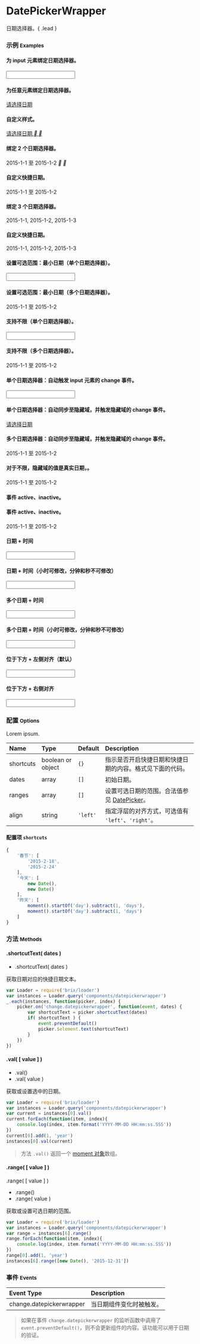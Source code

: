 # DatePickerWrapper

日期选择器。{ .lead }

### 示例 <small>Examples</small>

<div class="bs-example">
    <div class="content">
        <div class="row">
            <div class="col-xs-12">
                <h4>为 input 元素绑定日期选择器。</h4>
                <input bx-name="components/datepickerwrapper" type="text" class="form-control w100">
            </div>
            <div class="col-xs-6">
                <h4>为任意元素绑定日期选择器。</h4>
                <a bx-name="components/datepickerwrapper" href="javascript: void(0);">请选择日期</a>
            </div>
            <div class="col-xs-6">
                <h4>自定义样式。</h4>
                <a bx-name="components/datepickerwrapper" href="javascript: void(0);">
                    <span data-index="0">请选择日期</span>
                    <i class="brixfont down">&#xe623;<!--&#xe623;--></i>
                    <i class="brixfont up">&#xe62e;<!--&#xe62e;--></i>
                </a>
            </div>
        </div>
    </div>
</div>

<div class="bs-example">
    <div class="content">
        <div class="row">
            <div class="col-xs-6">
                <h4>绑定 2 个日期选择器。</h4>
                <div bx-name="components/datepickerwrapper" data-dates="[ '2015-1-1', '2015-1-2']" class="form-control datepickerwrapper-trigger">
                    <span data-index="0">2015-1-1</span> 至 <span data-index="1">2015-1-2</span>
                    <i class="brixfont pull-right ml5 down">&#xe623;<!--&#xe623;--></i>
                    <i class="brixfont pull-right ml5 up">&#xe62e;<!--&#xe62e;--></i>
                </div>
            </div>
            <div class="col-xs-6">
                <h4>自定义快捷日期。</h4>
                <div bx-name="components/datepickerwrapper" data-dates="[ '2015-1-1', '2015-1-2']" 
                    bx-options="{ 
                        shortcuts:{
                            '一期':['2015-1-1 8:00:00', '2015-3-14 18:00:00']
                        }
                    }"
                    class="form-control w300">
                    <span data-index="0">2015-1-1</span> 至 <span data-index="1">2015-1-2</span>
                </div>
            </div>
        </div>
    </div>
</div>

<div class="bs-example">
    <div class="content">
        <div class="row">
            <div class="col-xs-6">
                <h4>绑定 3 个日期选择器。</h4>
                <div bx-name="components/datepickerwrapper" data-dates="[ '2015-1-1', '2015-1-2', '2015-1-3' ]" class="form-control w300">
                    <span data-index="0">2015-1-1</span>,
                    <span data-index="1">2015-1-2</span>,
                    <span data-index="2">2015-1-3</span>
                </div>
            </div>
            <div class="col-xs-6">
                <h4>自定义快捷日期。</h4>
                <div bx-name="components/datepickerwrapper" data-dates="[ '2015-1-1', '2015-1-2', '2015-1-3' ]" 
                    bx-options="{ 
                        shortcuts:{
                            '一期':['2015-1-1', '2015-3-14', '2015-6-1']
                        }
                    }"
                    class="form-control w300">
                    <span data-index="0">2015-1-1</span>,
                    <span data-index="1">2015-1-2</span>,
                    <span data-index="2">2015-1-3</span>
                </div>
            </div>
        </div>
    </div>
</div>

<div class="bs-example">
    <div class="content">
        <div class="row">
            <div class="col-xs-6">
                <h4>设置可选范围：最小日期（单个日期选择器）。</h4>
                <input bx-name="components/datepickerwrapper" 
                    data-ranges="[[new Date(), '2015-3-14']]" 
                    type="text" class="form-control w100">
            </div>
            <div class="col-xs-6">
                <h4>设置可选范围：最小日期（多个日期选择器）。</h4>
                <div bx-name="components/datepickerwrapper" 
                    data-dates="[ '2015-1-1', '2015-1-2' ]" 
                    data-ranges="[[ '2015-1-1', '2015-1-2' ]]" 
                    class="form-control w300">
                    <span data-index="0">2015-1-1</span> 至 <span data-index="1">2015-1-2</span>
                </div>
            </div>
        </div>
    </div>
</div>

<div class="bs-example">
    <div class="content">
        <div class="row">
            <div class="col-xs-6">
                <h4>支持不限（单个日期选择器）。</h4>
                <input bx-name="components/datepickerwrapper" 
                    data-unlimits="[ '2099-1-1' ]" 
                    type="text" class="form-control w100">
            </div>
            <div class="col-xs-6">
                <h4>支持不限（多个日期选择器）。</h4>
                <div bx-name="components/datepickerwrapper" 
                    data-dates="[ '2015-1-1', '2015-1-2' ]" 
                    data-unlimits="[ undefined, '2099-1-1' ]" 
                    class="form-control w300">
                    <span data-index="0">2015-1-1</span> 至 <span data-index="1">2015-1-2</span>
                </div>
            </div>
        </div>
    </div>
</div>

<div class="bs-example">
    <div class="content">
        <div class="row">
            <div class="col-xs-6">
                <h4>单个日期选择器：自动触发 input 元素的 change 事件。</h4>
                <input bx-name="components/datepickerwrapper" 
                    data-unlimits="[ '2099-1-1' ]"
                    onchange="alert(this.value)"
                    type="text" class="form-control w100">
            </div>
            <div class="col-xs-6">
                <h4>单个日期选择器：自动同步至隐藏域，并触发隐藏域的 change 事件。</h4>
                <a bx-name="components/datepickerwrapper" href="javascript: void(0);">
                    <input type="hidden" data-hidden-index="0" onchange="alert(this.value)">
                    请选择日期
                </a>
            </div>
        </div>
    </div>
</div>
<div class="bs-example">
    <div class="content">
        <div class="row">
            <div class="col-xs-6">
                <h4>多个日期选择器：自动同步至隐藏域，并触发隐藏域的 change 事件。</h4>
                <div bx-name="components/datepickerwrapper" 
                    data-dates="[ '2015-1-1', '2015-1-2']" 
                    class="form-control w300">
                    <span data-index="0">2015-1-1</span> 至 <span data-index="1">2015-1-2</span>
                    <input type="hidden" data-hidden-index="0" onchange="alert(this.value)">
                    <input type="hidden" data-hidden-index="1" onchange="alert(this.value)">
                </div>
            </div>
            <div class="col-xs-6">
                <h4>对于不限，隐藏域的值是真实日期，。</h4>
                <div bx-name="components/datepickerwrapper" 
                    data-dates="[ '2015-1-1', '2015-1-2']" 
                    data-unlimits="[ undefined, '2099-1-1' ]" 
                    class="form-control w300">
                    <span data-index="0">2015-1-1</span> 至 <span data-index="1">2015-1-2</span>
                    <input type="hidden" data-hidden-index="0" onchange="alert(this.value)">
                    <input type="hidden" data-hidden-index="1" onchange="alert(this.value)">
                </div>
            </div>
        </div>
    </div>
</div>

<div class="bs-example">
    <div class="content">
        <div class="row">
            <div class="col-xs-6">
                <h4>事件 active、inactive。</h4>
                <div bx-name="components/datepickerwrapper" type="text" class="form-control w100 cursor-pointer demo-active"></div>
            </div>
            <div class="col-xs-6">
                <h4>事件 active、inactive。</h4>
                <div bx-name="components/datepickerwrapper" data-dates="[ '2015-1-1', '2015-1-2']" class="form-control w300 cursor-pointer demo-active">
                    <span data-index="0">2015-1-1</span> 至 <span data-index="1">2015-1-2</span>
                </div>
            </div>
        </div>
    </div>
</div>

<div class="bs-example">
    <div class="content">
        <div class="row">
            <div class="col-xs-6">
                <h4>日期 + 时间</h4>
                <input bx-name="components/datepickerwrapper" type="text" data-type="date time" data-dates="[ '2015-1-1 1:1:1' ]" class="form-control w200">
            </div>
            <div class="col-xs-6">
                <h4>日期 + 时间（小时可修改，分钟和秒不可修改）</h4>
                <input bx-name="components/datepickerwrapper" type="text" data-type="date hour" data-dates="[ '2015-1-1 1:1:1' ]" class="form-control w200">
            </div>
        </div>
    </div>
</div>
<div class="bs-example">
    <div class="content">
        <div class="row">
            <div class="col-xs-6">
                <h4>多个日期 + 时间</h4>
                <input bx-name="components/datepickerwrapper" type="text" data-type="date time" data-dates="[ '2015-1-1 1:1:1', '2016-1-1 1:1:1' ]" class="form-control w300">
            </div>
            <div class="col-xs-6">
                <h4>多个日期 + 时间（小时可修改，分钟和秒不可修改）</h4>
                <input bx-name="components/datepickerwrapper" type="text" data-type="date hour" data-dates="[ '2015-1-1 1:1:1', '2016-1-1 1:1:1' ]" class="form-control w300">
            </div>
        </div>
    </div>
</div>
<div class="bs-example">
    <div class="content">
        <div class="row">
            <div class="col-xs-6">
                <h4>位于下方 + 左侧对齐（默认）</h4>
                <input bx-name="components/datepickerwrapper" type="text" data-dates="[ '2015-1-1', '2016-1-1' ]" data-align="left" class="form-control w300">
            </div>
            <div class="col-xs-6">
                <h4>位于下方 + 右侧对齐</h4>
                <input bx-name="components/datepickerwrapper" type="text" data-dates="[ '2015-1-1', '2016-1-1' ]" data-align="right" class="form-control w300">
            </div>
        </div>
    </div>
</div>

<script type="text/javascript">
    require(['brix/loader'], function(Loader) {
        Loader.boot(function() {
            var instances = Loader.query('components/datepickerwrapper')
            instances.on('change.datepickerwrapper', function(event, dates) {
                console.log(
                    event.type,
                    event.namespace,
                    _.map(dates, function(item) {
                        return item.format('YYYY-MM-DD HH:mm:ss.SSS')
                    })
                )
                // event.preventDefault()
            })
        })
    })
    require(['brix/loader', 'underscore'], function(Loader, _) {
        Loader.boot(function() {
            var target = $('.demo-active')
            var targetInstances = Loader.query(target)
            _.each(targetInstances, function(instance){
                instance.on('active.datepickerwrapper', function(event) {
                    $(instance.element).addClass('focus')
                    console.log(event.type, event.namespace, instance.element)
                })
                instance.on('inactive.datepickerwrapper', function(event) {
                    $(instance.element).removeClass('focus')
                    console.log(event.type, event.namespace, instance.element)
                })
            })
        })
    })
</script>

<style type="text/css">
    .demo-active.focus {
        border-color: #66afe9;
        outline: 0;
        box-shadow: inset 0 1px 1px rgba(0,0,0,.075), 0 0 8px rgba(102, 175, 233, .6);
    }
</style>

### 配置 <small>Options</small>

Lorem ipsum.

Name | Type | Default | Description
:--- | :--- | :------ | :----------
shortcuts | boolean or object | `{}` | 指示是否开启快捷日期和快捷日期的内容。格式见下面的代码。
dates | array | `[]` | 初始日期。
ranges | array | `[]` | 设置可选日期的范围。合法值参见 [DatePicker](./readme.html?name=DatePicker)。
align | string | `'left'` | 指定浮层的对齐方式，可选值有 `'left'`、`'right'`。

#### 配置项 `shortcuts`

```js
{
    '春节': [
        '2015-2-18',
        '2015-2-24'
    ],
    '今天': [
        new Date(),
        new Date()
    ],
    '昨天': [
        moment().startOf('day').subtract(1, 'days'),
        moment().startOf('day').subtract(1, 'days')
    ]
}
```

### 方法 <small>Methods</small>

#### .shortcutText( dates )

* .shortcutText( dates )

获取日期对应的快捷日期文本。

```js
var Loader = require('brix/loader')
var instances = Loader.query('components/datepickerwrapper')
_.each(instances, function(picker, index) {
    picker.on('change.datepickerwrapper', function(event, dates) {
        var shortcutText = picker.shortcutText(dates)
        if( shortcutText ) {
            event.preventDefault()
            picker.$element.text(shortcutText)
        }
    })
})
```

#### .val( [ value ] )

* .val()
* .val( value )

获取或设置选中的日期。

```js
var Loader = require('brix/loader')
var instances = Loader.query('components/datepickerwrapper')
var current = instances[0].val()
current.forEach(function(item, index){
    console.log(index, item.format('YYYY-MM-DD HH:mm:ss.SSS'))
})
current[0].add(1, 'year')
instances[0].val(current)
```

> 方法 `.val()` 返回一个 [moment 对象]数组。

[moment 对象]: http://momentjs.com/docs/

#### .range( [ value ] )

.range( [ value ] )

* .range()
* .range( value )

获取或设置可选日期的范围。

```js
var Loader = require('brix/loader')
var instances = Loader.query('components/datepickerwrapper')
var range = instances[6].range()
range.forEach(function(item, index){
    console.log(index, item.format('YYYY-MM-DD HH:mm:ss.SSS'))
})
range[0].add(1, 'year')
instances[6].range([new Date(), '2015-12-31'])
```

### 事件 <small>Events</small>

Event Type | Description
:--------- | :----------
change.datepickerwrapper | 当日期组件变化时被触发。

> 如果在事件 `change.datepickerwrapper` 的监听函数中调用了 `event.preventDefault()`，则不会更新组件的内容。该功能可以用于日期的验证。

